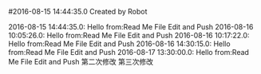 #2016-08-15 14:44:35.0 Created by Robot

2016-08-15 14:44:35.0: Hello from:Read Me File Edit and Push
2016-08-16 10:05:26.0: Hello from:Read Me File Edit and Push
2016-08-16 10:17:22.0: Hello from:Read Me File Edit and Push
2016-08-16 14:30:15.0: Hello from:Read Me File Edit and Push
2016-08-17 13:30:00.0: Hello from:Read Me File Edit and Push
第二次修改
第三次修改
